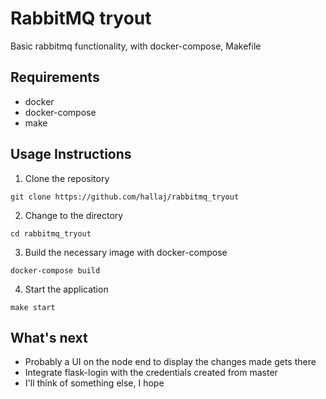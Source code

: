 # RabbitMQ tryout

Basic rabbitmq functionality, with docker-compose, Makefile

## Requirements

* docker
* docker-compose
* make

## Usage Instructions

1. Clone the repository
```
git clone https://github.com/hallaj/rabbitmq_tryout
```
2. Change to the directory
```
cd rabbitmq_tryout
```
3. Build the necessary image with docker-compose
```
docker-compose build
```
4. Start the application
```
make start
```

## What's next

* Probably a UI on the node end to display the changes made gets there
* Integrate flask-login with the credentials created from master
* I'll think of something else, I hope

